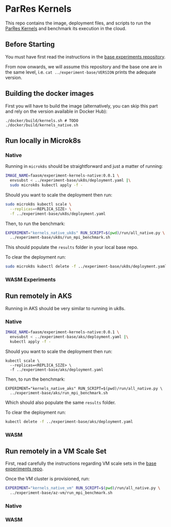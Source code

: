 # ParRes Kernels

This repo contains the image, deployment files, and scripts to run the
[ParRes Kernels](https://github.com/ParRes/Kernels) and benchmark its execution
in the cloud.

## Before Starting

You must have first read the instructions in the [base experiments repository](
  https://github.com/faasm/experiment-base).

From now onwards, we will assume this repository and the base one are in the
same level, i.e. `cat ../experiment-base/VERSION` prints the adequate version.

## Building the docker images

First you will have to build the image (alternatively, you can skip this part and
rely on the version available in Docker Hub):
```
./docker/build/kernels.sh # TODO
./docker/build/kernels_native.sh
```

## Run locally in Microk8s

### Native

Running in `microk8s` should be straightforward and just a matter of running:
```bash
IMAGE_NAME=faasm/experiment-kernels-native:0.0.1 \
  envsubst < ../experiment-base/uk8s/deployment.yaml |\
  sudo microk8s kubectl apply -f -
```

Should you want to scale the deployment then run:
```bash
sudo microk8s kubectl scale \
  --replicas=<REPLICA_SIZE> \
  -f ../experiment-base/uk8s/deployment.yaml
```

Then, to run the benchmark:
```bash
EXPERIMENT="kernels_native_uk8s" RUN_SCRIPT=$(pwd)/run/all_native.py \
  ../experiment-base/uk8s/run_mpi_benchmark.sh
```
This should populate the `results` folder in your local base repo.

To clear the deployment run:
```bash
sudo microk8s kubectl delete -f ../experiment-base/uk8s/deployment.yaml
```

### WASM Experiments

## Run remotely in AKS

Running in AKS should be very similar to running in uk8s.

### Native

```bash
IMAGE_NAME=faasm/experiment-kernels-native:0.0.1 \
  envsubst < ../experiment-base/aks/deployment.yaml |\
  kubectl apply -f -
```

Should you want to scale the deployment then run:
```
kubectl scale \
  --replicas=<REPLICA_SIZE> \
  -f ../experiment-base/aks/deployment.yaml
```

Then, to run the benchmark:
```
EXPERIMENT="kernels_native_aks" RUN_SCRIPT=$(pwd)/run/all_native.py \
  ../experiment-base/aks/run_mpi_benchmark.sh
```
Which should also populate the same `results` folder.

To clear the deployment run:
```bash
kubectl delete -f ../experiment-base/aks/deployment.yaml
```

### WASM

## Run remotely in a VM Scale Set

First, read carefully the instructions regarding VM scale sets in the [base
experiments repo](https://github.com/faasm/experiment-base).

Once the VM cluster is provisioned, run:
```bash
EXPERIMENT="kernels_native_vm" RUN_SCRIPT=$(pwd)/run/all_native.py \
  ../experiment-base/az-vm/run_mpi_benchmark.sh
```

### Native

### WASM
